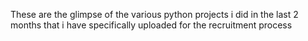 These are the glimpse of the various python projects i did in the last 2 months that i have specifically uploaded for the recruitment process
